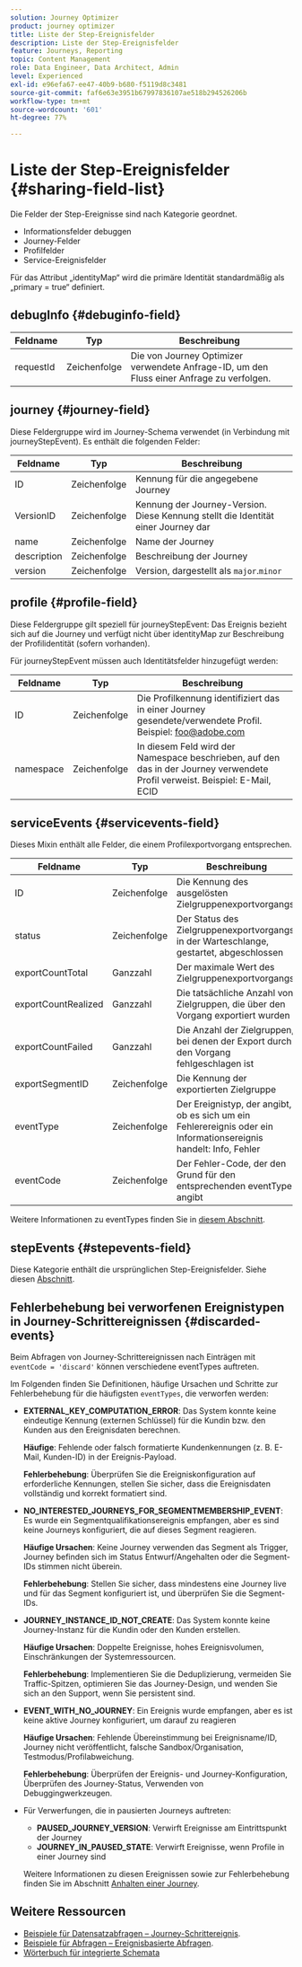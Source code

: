 ```yaml
---
solution: Journey Optimizer
product: journey optimizer
title: Liste der Step-Ereignisfelder
description: Liste der Step-Ereignisfelder
feature: Journeys, Reporting
topic: Content Management
role: Data Engineer, Data Architect, Admin
level: Experienced
exl-id: e96efa67-ee47-40b9-b680-f5119d8c3481
source-git-commit: faf6e63e3951b67997836107ae518b294526206b
workflow-type: tm+mt
source-wordcount: '601'
ht-degree: 77%

---
```


# Liste der Step-Ereignisfelder {#sharing-field-list}

Die Felder der Step-Ereignisse sind nach Kategorie geordnet.

* Informationsfelder debuggen
* Journey-Felder
* Profilfelder
* Service-Ereignisfelder

Für das Attribut „identityMap“ wird die primäre Identität standardmäßig als „primary = true“ definiert.

## debugInfo {#debuginfo-field}

| Feldname | Typ | Beschreibung |
|---|---|------------|
| requestId | Zeichenfolge | Die von Journey Optimizer verwendete Anfrage-ID, um den Fluss einer Anfrage zu verfolgen. |

## journey {#journey-field}

Diese Feldergruppe wird im Journey-Schema verwendet (in Verbindung mit journeyStepEvent). Es enthält die folgenden Felder:

| Feldname | Typ | Beschreibung |
|---|---|------------|
| ID | Zeichenfolge | Kennung für die angegebene Journey |
| VersionID | Zeichenfolge | Kennung der Journey-Version. Diese Kennung stellt die Identität einer Journey dar |
| name | Zeichenfolge | Name der Journey |
| description | Zeichenfolge | Beschreibung der Journey |
| version | Zeichenfolge | Version, dargestellt als `major`.`minor` |

## profile {#profile-field}

Diese Feldergruppe gilt speziell für journeyStepEvent: Das Ereignis bezieht sich auf die Journey und verfügt nicht über identityMap zur Beschreibung der Profilidentität (sofern vorhanden).

Für journeyStepEvent müssen auch Identitätsfelder hinzugefügt werden:

| Feldname | Typ | Beschreibung |
|---|---|------------|
| ID | Zeichenfolge | Die Profilkennung identifiziert das in einer Journey gesendete/verwendete Profil. Beispiel: foo@adobe.com |
| namespace | Zeichenfolge | In diesem Feld wird der Namespace beschrieben, auf den das in der Journey verwendete Profil verweist. Beispiel: E-Mail, ECID |

## serviceEvents {#servicevents-field}

Dieses Mixin enthält alle Felder, die einem Profilexportvorgang entsprechen.

| Feldname | Typ | Beschreibung |
|---|---|------------|
| ID | Zeichenfolge | Die Kennung des ausgelösten Zielgruppenexportvorgangs |
| status | Zeichenfolge | Der Status des Zielgruppenexportvorgangs: in der Warteschlange, gestartet, abgeschlossen |
| exportCountTotal | Ganzzahl | Der maximale Wert des Zielgruppenexportvorgangs |
| exportCountRealized | Ganzzahl | Die tatsächliche Anzahl von Zielgruppen, die über den Vorgang exportiert wurden |
| exportCountFailed | Ganzzahl | Die Anzahl der Zielgruppen, bei denen der Export durch den Vorgang fehlgeschlagen ist |
| exportSegmentID | Zeichenfolge | Die Kennung der exportierten Zielgruppe |
| eventType | Zeichenfolge | Der Ereignistyp, der angibt, ob es sich um ein Fehlerereignis oder ein Informationsereignis handelt: Info, Fehler |
| eventCode | Zeichenfolge | Der Fehler-Code, der den Grund für den entsprechenden eventType angibt |

Weitere Informationen zu eventTypes finden Sie in [diesem Abschnitt](#discarded-events). 

## stepEvents {#stepevents-field}

Diese Kategorie enthält die ursprünglichen Step-Ereignisfelder. Siehe diesen [Abschnitt](../reports/sharing-legacy-fields.md).


## Fehlerbehebung bei verworfenen Ereignistypen in Journey-Schrittereignissen  {#discarded-events}

Beim Abfragen von Journey-Schrittereignissen nach Einträgen mit `eventCode = 'discard'` können verschiedene eventTypes auftreten.

Im Folgenden finden Sie Definitionen, häufige Ursachen und Schritte zur Fehlerbehebung für die häufigsten `eventTypes`, die verworfen werden:

* **EXTERNAL_KEY_COMPUTATION_ERROR**: Das System konnte keine eindeutige Kennung (externen Schlüssel) für die Kundin bzw. den Kunden aus den Ereignisdaten berechnen.

  **Häufige**: Fehlende oder falsch formatierte Kundenkennungen (z. B. E-Mail, Kunden-ID) in der Ereignis-Payload.

  **Fehlerbehebung**: Überprüfen Sie die Ereigniskonfiguration auf erforderliche Kennungen, stellen Sie sicher, dass die Ereignisdaten vollständig und korrekt formatiert sind.

* **NO_INTERESTED_JOURNEYS_FOR_SEGMENTMEMBERSHIP_EVENT**: Es wurde ein Segmentqualifikationsereignis empfangen, aber es sind keine Journeys konfiguriert, die auf dieses Segment reagieren.

  **Häufige Ursachen**: Keine Journey verwenden das Segment als Trigger, Journey befinden sich im Status Entwurf/Angehalten oder die Segment-IDs stimmen nicht überein.

  **Fehlerbehebung**: Stellen Sie sicher, dass mindestens eine Journey live und für das Segment konfiguriert ist, und überprüfen Sie die Segment-IDs.

* **JOURNEY_INSTANCE_ID_NOT_CREATE**: Das System konnte keine Journey-Instanz für die Kundin oder den Kunden erstellen.

  **Häufige Ursachen**: Doppelte Ereignisse, hohes Ereignisvolumen, Einschränkungen der Systemressourcen.

  **Fehlerbehebung**: Implementieren Sie die Deduplizierung, vermeiden Sie Traffic-Spitzen, optimieren Sie das Journey-Design, und wenden Sie sich an den Support, wenn Sie persistent sind.

* **EVENT_WITH_NO_JOURNEY**: Ein Ereignis wurde empfangen, aber es ist keine aktive Journey konfiguriert, um darauf zu reagieren

  **Häufige Ursachen**: Fehlende Übereinstimmung bei Ereignisname/ID, Journey nicht veröffentlicht, falsche Sandbox/Organisation, Testmodus/Profilabweichung.

  **Fehlerbehebung**: Überprüfen der Ereignis- und Journey-Konfiguration, Überprüfen des Journey-Status, Verwenden von Debuggingwerkzeugen.

* Für Verwerfungen, die in pausierten Journeys auftreten:

   * **PAUSED_JOURNEY_VERSION**: Verwirft Ereignisse am Eintrittspunkt der Journey
   * **JOURNEY_IN_PAUSED_STATE**: Verwirft Ereignisse, wenn Profile in einer Journey sind

  Weitere Informationen zu diesen Ereignissen sowie zur Fehlerbehebung finden Sie im Abschnitt [Anhalten einer Journey](../building-journeys/journey-pause.md#troubleshoot-profile-discards-in-paused-journeys).

## Weitere Ressourcen

* [Beispiele für Datensatzabfragen – Journey-Schrittereignis](../data/datasets-query-examples.md#journey-step-event).
* [Beispiele für Abfragen – Ereignisbasierte Abfragen](query-examples.md#event-based-queries).
* [Wörterbuch für integrierte Schemata](https://experienceleague.adobe.com/tools/ajo-schemas/schema-dictionary.html?lang=de)

